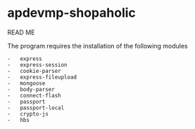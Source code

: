 # apdevmp-shopaholic

READ ME

The program requires the installation of the following modules

    -	express
    -	express-session
    -	cookie-parser
    -	express-fileupload
    -	mongoose
    -	body-parser
    -	connect-flash
    -	passport 
    -	passport-local
    -	crypto-js
    -	hbs
  
    
